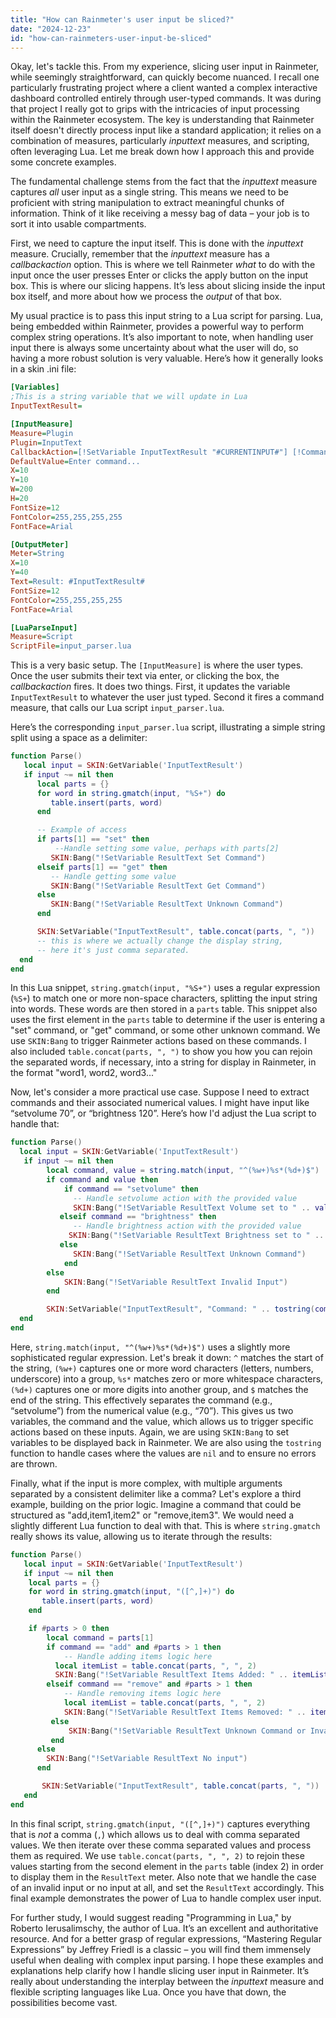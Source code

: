 ```yaml
---
title: "How can Rainmeter's user input be sliced?"
date: "2024-12-23"
id: "how-can-rainmeters-user-input-be-sliced"
---
```


Okay, let's tackle this. From my experience, slicing user input in Rainmeter, while seemingly straightforward, can quickly become nuanced. I recall one particularly frustrating project where a client wanted a complex interactive dashboard controlled entirely through user-typed commands. It was during that project I really got to grips with the intricacies of input processing within the Rainmeter ecosystem. The key is understanding that Rainmeter itself doesn't directly process input like a standard application; it relies on a combination of measures, particularly *inputtext* measures, and scripting, often leveraging Lua. Let me break down how I approach this and provide some concrete examples.

The fundamental challenge stems from the fact that the *inputtext* measure captures *all* user input as a single string. This means we need to be proficient with string manipulation to extract meaningful chunks of information. Think of it like receiving a messy bag of data – your job is to sort it into usable compartments.

First, we need to capture the input itself. This is done with the *inputtext* measure. Crucially, remember that the *inputtext* measure has a *callbackaction* option. This is where we tell Rainmeter *what* to do with the input once the user presses Enter or clicks the apply button on the input box. This is where our slicing happens. It’s less about slicing inside the input box itself, and more about how we process the *output* of that box.

My usual practice is to pass this input string to a Lua script for parsing. Lua, being embedded within Rainmeter, provides a powerful way to perform complex string operations. It’s also important to note, when handling user input there is always some uncertainty about what the user will do, so having a more robust solution is very valuable. Here’s how it generally looks in a skin .ini file:

```ini
[Variables]
;This is a string variable that we will update in Lua
InputTextResult=

[InputMeasure]
Measure=Plugin
Plugin=InputText
CallbackAction=[!SetVariable InputTextResult "#CURRENTINPUT#"] [!CommandMeasure LuaParseInput "Parse"]
DefaultValue=Enter command...
X=10
Y=10
W=200
H=20
FontSize=12
FontColor=255,255,255,255
FontFace=Arial

[OutputMeter]
Meter=String
X=10
Y=40
Text=Result: #InputTextResult#
FontSize=12
FontColor=255,255,255,255
FontFace=Arial

[LuaParseInput]
Measure=Script
ScriptFile=input_parser.lua
```

This is a very basic setup. The `[InputMeasure]` is where the user types. Once the user submits their text via enter, or clicking the box, the *callbackaction* fires. It does two things. First, it updates the variable `InputTextResult` to whatever the user just typed. Second it fires a command measure, that calls our Lua script `input_parser.lua`.

Here’s the corresponding `input_parser.lua` script, illustrating a simple string split using a space as a delimiter:

```lua
function Parse()
   local input = SKIN:GetVariable('InputTextResult')
   if input ~= nil then
      local parts = {}
      for word in string.gmatch(input, "%S+") do
         table.insert(parts, word)
      end

      -- Example of access
      if parts[1] == "set" then
          --Handle setting some value, perhaps with parts[2]
         SKIN:Bang("!SetVariable ResultText Set Command")
      elseif parts[1] == "get" then
         -- Handle getting some value
         SKIN:Bang("!SetVariable ResultText Get Command")
      else
         SKIN:Bang("!SetVariable ResultText Unknown Command")
      end

      SKIN:SetVariable("InputTextResult", table.concat(parts, ", "))
      -- this is where we actually change the display string,
      -- here it's just comma separated.
  end
end
```
In this Lua snippet, `string.gmatch(input, "%S+")` uses a regular expression (`%S+`) to match one or more non-space characters, splitting the input string into words. These words are then stored in a `parts` table. This snippet also uses the first element in the `parts` table to determine if the user is entering a "set" command, or "get" command, or some other unknown command. We use `SKIN:Bang` to trigger Rainmeter actions based on these commands. I also included `table.concat(parts, ", ")` to show you how you can rejoin the separated words, if necessary, into a string for display in Rainmeter, in the format "word1, word2, word3..."

Now, let's consider a more practical use case. Suppose I need to extract commands and their associated numerical values. I might have input like “setvolume 70”, or “brightness 120”. Here’s how I'd adjust the Lua script to handle that:

```lua
function Parse()
  local input = SKIN:GetVariable('InputTextResult')
   if input ~= nil then
        local command, value = string.match(input, "^(%w+)%s*(%d+)$")
        if command and value then
            if command == "setvolume" then
              -- Handle setvolume action with the provided value
              SKIN:Bang("!SetVariable ResultText Volume set to " .. value)
           elseif command == "brightness" then
              -- Handle brightness action with the provided value
             SKIN:Bang("!SetVariable ResultText Brightness set to " .. value)
           else
              SKIN:Bang("!SetVariable ResultText Unknown Command")
            end
        else
            SKIN:Bang("!SetVariable ResultText Invalid Input")
        end

        SKIN:SetVariable("InputTextResult", "Command: " .. tostring(command) .. ", Value: " .. tostring(value))
  end
end
```

Here, `string.match(input, "^(%w+)%s*(%d+)$")` uses a slightly more sophisticated regular expression. Let's break it down: `^` matches the start of the string, `(%w+)` captures one or more word characters (letters, numbers, underscore) into a group, `%s*` matches zero or more whitespace characters, `(%d+)` captures one or more digits into another group, and `$` matches the end of the string. This effectively separates the command (e.g., “setvolume”) from the numerical value (e.g., “70”). This gives us two variables, the command and the value, which allows us to trigger specific actions based on these inputs. Again, we are using `SKIN:Bang` to set variables to be displayed back in Rainmeter. We are also using the `tostring` function to handle cases where the values are `nil` and to ensure no errors are thrown.

Finally, what if the input is more complex, with multiple arguments separated by a consistent delimiter like a comma? Let's explore a third example, building on the prior logic. Imagine a command that could be structured as "add,item1,item2" or "remove,item3". We would need a slightly different Lua function to deal with that. This is where `string.gmatch` really shows its value, allowing us to iterate through the results:

```lua
function Parse()
   local input = SKIN:GetVariable('InputTextResult')
   if input ~= nil then
    local parts = {}
    for word in string.gmatch(input, "([^,]+)") do
       table.insert(parts, word)
    end

    if #parts > 0 then
        local command = parts[1]
        if command == "add" and #parts > 1 then
            -- Handle adding items logic here
          local itemList = table.concat(parts, ", ", 2)
          SKIN:Bang("!SetVariable ResultText Items Added: " .. itemList)
        elseif command == "remove" and #parts > 1 then
            -- Handle removing items logic here
            local itemList = table.concat(parts, ", ", 2)
            SKIN:Bang("!SetVariable ResultText Items Removed: " .. itemList)
         else
             SKIN:Bang("!SetVariable ResultText Unknown Command or Invalid Parameters")
         end
      else
        SKIN:Bang("!SetVariable ResultText No input")
      end

       SKIN:SetVariable("InputTextResult", table.concat(parts, ", "))
   end
end
```
In this final script, `string.gmatch(input, "([^,]+)")` captures everything that is *not* a comma (`,`) which allows us to deal with comma separated values. We then iterate over these comma separated values and process them as required. We use `table.concat(parts, ", ", 2)` to rejoin these values starting from the second element in the `parts` table (index 2) in order to display them in the `ResultText` meter. Also note that we handle the case of an invalid input or no input at all, and set the `ResultText` accordingly. This final example demonstrates the power of Lua to handle complex user input.

For further study, I would suggest reading "Programming in Lua," by Roberto Ierusalimschy, the author of Lua. It’s an excellent and authoritative resource. And for a better grasp of regular expressions, “Mastering Regular Expressions” by Jeffrey Friedl is a classic – you will find them immensely useful when dealing with complex input parsing. I hope these examples and explanations help clarify how I handle slicing user input in Rainmeter. It’s really about understanding the interplay between the *inputtext* measure and flexible scripting languages like Lua. Once you have that down, the possibilities become vast.

